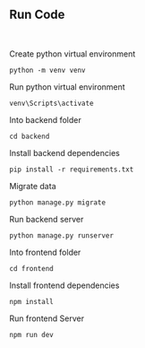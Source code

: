 
## Run Code

<br>

Create python virtual environment
~~~
python -m venv venv
~~~

Run python virtual environment
~~~
venv\Scripts\activate
~~~

Into backend folder
~~~
cd backend
~~~

Install backend dependencies
~~~
pip install -r requirements.txt
~~~

Migrate data
~~~
python manage.py migrate
~~~

Run backend server
~~~
python manage.py runserver
~~~

Into frontend folder
~~~
cd frontend
~~~

Install frontend dependencies
~~~
npm install
~~~

Run frontend Server
~~~
npm run dev
~~~
